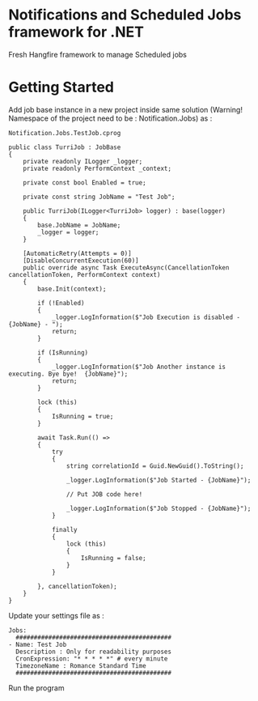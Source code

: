 # Notifications and Scheduled Jobs framework for .NET
Fresh Hangfire framework to manage Scheduled jobs

# Getting Started

Add job base instance in a new project inside same solution (Warning! Namespace of the project need to be : Notification.Jobs) as :

    Notification.Jobs.TestJob.cprog
    
    public class TurriJob : JobBase
    {
        private readonly ILogger _logger;
        private readonly PerformContext _context;

        private const bool Enabled = true;

        private const string JobName = "Test Job";

        public TurriJob(ILogger<TurriJob> logger) : base(logger)
        {
            base.JobName = JobName;
            _logger = logger;
        }

        [AutomaticRetry(Attempts = 0)]
        [DisableConcurrentExecution(60)]
        public override async Task ExecuteAsync(CancellationToken cancellationToken, PerformContext context)
        {
            base.Init(context);

            if (!Enabled)
            {
                _logger.LogInformation($"Job Execution is disabled - {JobName} - ");
                return;
            }

            if (IsRunning)
            {
                _logger.LogInformation($"Job Another instance is executing. Bye bye!  {JobName}");
                return;
            }

            lock (this)
            {
                IsRunning = true;
            }

            await Task.Run(() =>
            {
                try
                {
                    string correlationId = Guid.NewGuid().ToString();                   

                    _logger.LogInformation($"Job Started - {JobName}");                                       
                    
                    // Put JOB code here!

                    _logger.LogInformation($"Job Stopped - {JobName}");
                }

                finally
                {
                    lock (this)
                    {
                        IsRunning = false;
                    }
                }

            }, cancellationToken);
        }
    }
    
Update your settings file as :

    Jobs:    
      ###########################################
    - Name: Test Job
      Description : Only for readability purposes    
      CronExpression: "* * * * *" # every minute
      TimezoneName : Romance Standard Time
      ###########################################
      
Run the program
